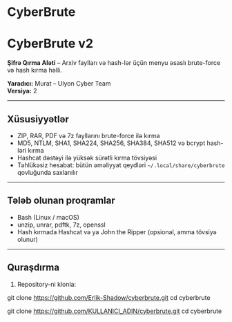# CyberBrute

# CyberBrute v2

**Şifrə Qırma Aləti** – Arxiv faylları və hash-lər üçün menyu əsaslı brute-force və hash kırma həlli.  

**Yaradıcı:** Murat – Ulyon Cyber Team  
**Versiya:** 2 

---

## Xüsusiyyətlər

- ZIP, RAR, PDF və 7z fayllarını brute-force ilə kırma  
- MD5, NTLM, SHA1, SHA224, SHA256, SHA384, SHA512 və bcrypt hash-ləri kırma  
- Hashcat dəstəyi ilə yüksək sürətli kırma tövsiyəsi   
- Təhlükəsiz hesabat: bütün əməliyyat qeydləri `~/.local/share/cyberbrute` qovluğunda saxlanılır   

---

## Tələb olunan proqramlar

- Bash (Linux / macOS)  
- unzip, unrar, pdftk, 7z, openssl  
- Hash kırmada Hashcat və ya John the Ripper (opsional, amma tövsiyə olunur)  

---

## Quraşdırma

1. Repository-ni klonla:

git clone https://github.com/Erlik-Shadow/cyberbrute.git
cd cyberbrute

git clone https://github.com/KULLANICI_ADIN/cyberbrute.git
cd cyberbrute
